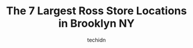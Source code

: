 ---
layout: ampstory
image: https://i0.wp.com/?resize=640,853
author: techidn
featured: false
description: Discover the impressive array of Ross options in Brooklyn NY, where you can find 7 of the largest Ross establishments in the area. From renowned classics to hidden gems, Brooklyn NY offers a
title: The 7 Largest Ross Store Locations in Brooklyn NY
cover:
   title: The 7 Largest Ross Store Locations in Brooklyn NY
   subtitle: Rickpate
   background: 

pages: 
 - layout: thirds
   top: <h1>#1 Ross Street Grocery</h1>
   bottom: "<p>Great local grocery. The new owner is a nice guy and is most of the time in the store to help his costumers and answer questions with a polite smile.</p>"
   background: https://images.unsplash.com/photo-1518640467707-6811f4a6ab73?ixlib=rb-4.0.3&ixid=MnwxMjA3fDB8MHxwaG90by1wYWdlfHx8fGVufDB8fHx8&auto=format&fit=crop&w=640&h=853&q=80
   backgroundblur: true
 - layout: thirds
   top: <h1>#2 Premium Dry Goods Inc</h1>
   bottom: "<p>180 Ross St, Brooklyn, NY 11211, United States</p>"
   background: https://images.unsplash.com/photo-1540457036297-448b6b99e91c?ixlib=rb-4.0.3&ixid=MnwxMjA3fDB8MHxwaG90by1wYWdlfHx8fGVufDB8fHx8&auto=format&fit=crop&w=640&h=853&q=80
   cta:
      link: https://www.depkes.org/blog/the-7-largest-ross-store-locations-in-brooklyn-ny/
      text: The 7 Largest Ross Store Locations in Brooklyn NY
 - layout: thirds
   top: <h1>#3 Bed-ross Grocery Llc - SNAP</h1>
   bottom: "<p>104 Ross St, Brooklyn, NY 11249, United States</p>"
   background: https://images.unsplash.com/photo-1534312527009-56c7016453e6?ixlib=rb-4.0.3&ixid=MnwxMjA3fDB8MHxwaG90by1wYWdlfHx8fGVufDB8fHx8&auto=format&fit=crop&w=640&h=853&q=80
   cta:
      link: https://www.depkes.org/blog/the-7-largest-ross-store-locations-in-brooklyn-ny/
      text: The 7 Largest Ross Store Locations in Brooklyn NY
 - layout: thirds
   top: <h1>#4 Lindsay Ross</h1>
   bottom: "<p>1180 6th Ave 8th Floor, New York, NY 10036, United States</p>"
   background: https://images.unsplash.com/photo-1496096265110-f83ad7f96608?ixlib=rb-4.0.3&ixid=MnwxMjA3fDB8MHxwaG90by1wYWdlfHx8fGVufDB8fHx8&auto=format&fit=crop&w=640&h=853&q=80
   cta:
      link: https://www.depkes.org/blog/the-7-largest-ross-store-locations-in-brooklyn-ny/
      text: The 7 Largest Ross Store Locations in Brooklyn NY
 - layout: thirds
   top: <h1>#5 Ross Pharmacy</h1>
   bottom: "<p>4908 Church Ave, Brooklyn, NY 11203, United States</p>"
   background: https://images.unsplash.com/photo-1522441815192-d9f04eb0615c?ixlib=rb-4.0.3&ixid=MnwxMjA3fDB8MHxwaG90by1wYWdlfHx8fGVufDB8fHx8&auto=format&fit=crop&w=640&h=853&q=80
   cta:
      link: https://www.depkes.org/blog/the-7-largest-ross-store-locations-in-brooklyn-ny/
      text: The 7 Largest Ross Store Locations in Brooklyn NY
 - layout: thirds
   top: <h1>#6 emilia fashion</h1>
   bottom: "<p>18 Bridge St, Brooklyn, NY 11201, United States</p>"
   background: https://images.unsplash.com/photo-1547366785-564103df7e13?ixlib=rb-4.0.3&ixid=MnwxMjA3fDB8MHxwaG90by1wYWdlfHx8fGVufDB8fHx8&auto=format&fit=crop&w=640&h=853&q=80
   cta:
      link: https://www.depkes.org/blog/the-7-largest-ross-store-locations-in-brooklyn-ny/
      text: The 7 Largest Ross Store Locations in Brooklyn NY

 - layout: thirds
   middle: Continue reading...
   background: https://images.unsplash.com/photo-1527066579998-dbbae57f45ce?ixlib=rb-4.0.3&ixid=MnwxMjA3fDB8MHxwaG90by1wYWdlfHx8fGVufDB8fHx8&auto=format&fit=crop&w=640&h=853&q=80
   cta:
      link: https://www.depkes.org/blog/the-7-largest-ross-store-locations-in-brooklyn-ny/
      text: The 7 Largest Ross Store Locations in Brooklyn NY
      
---